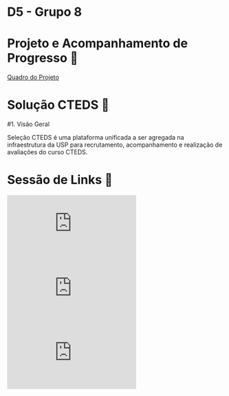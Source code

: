 # D5 - Grupo 8

# Projeto e Acompanhamento de Progresso 🎢

[Quadro do Projeto](https://github.com/users/ferdinandocastilho/projects/2/views/1)

# Solução CTEDS 🧩

#1. Visão Geral

Seleção CTEDS é uma plataforma unificada a ser agregada na infraestrutura da USP para recrutamento, acompanhamento e realização de avaliações do curso CTEDS. 

# Sessão de Links 🔗
![Competências](https://github.com/ferdinandocastilho/selecao-cteds/blob/main/docs/Documento%20de%20Arquitetura.md)
![Documento de Arquitetura](https://github.com/ferdinandocastilho/selecao-cteds/blob/main/docs/Documento%20de%20Arquitetura.md)
![Protótipo](https://github.com/ferdinandocastilho/selecao-cteds/blob/main/docs/PROTOTIPO.md)
